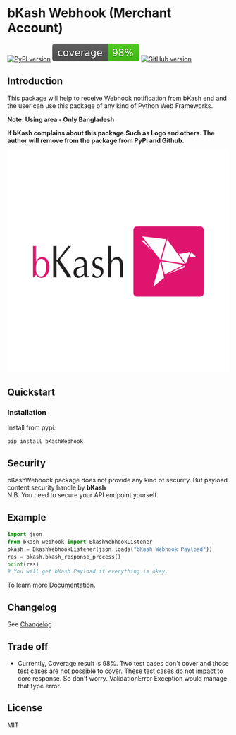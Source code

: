 # bKash Webhook (Merchant Account)
[![PyPI version](https://badge.fury.io/py/bKashWebhook.svg)](https://badge.fury.io/py/bKashWebhook)
![Coverage](https://raw.githubusercontent.com/vubon/bkash-webhook/master/docs/coverage.svg)
[![GitHub version](https://badge.fury.io/gh/vubon%2Fbkash-webhook.svg)](https://badge.fury.io/gh/vubon%2Fbkash-webhook)

## Introduction 
This package will help to receive Webhook notification from bKash end and the user can use this package of any kind of Python Web Frameworks.<br/>

**Note: Using area - Only Bangladesh** 

**If bKash complains about this package.Such as Logo and others. The author will remove from the package from PyPi and Github.**

![Coverage](https://raw.githubusercontent.com/vubon/bkash-webhook/master/docs/BKash.svg)
## Quickstart
### Installation
Install from pypi: 
```shell script
pip install bKashWebhook
```

## Security
bKashWebhook package does not provide any kind of security. But payload content security handle by **bKash** <br/>
N.B. You need to secure your API endpoint yourself. 
## Example 
```python
import json
from bkash_webhook import BkashWebhookListener
bkash = BkashWebhookListener(json.loads("bKash Webhook Payload"))
res = bkash.bkash_response_process()
print(res)
# You will get bKash Payload if everything is okay. 
```
To learn more [Documentation](./docs/GUIDE.md).

## Changelog
See [Changelog](CHANGELOG.md)

## Trade off
- Currently, Coverage result is 98%. Two test cases don't cover and those test cases are not possible to cover.
These test cases do not impact to core response. So don't worry. ValidationError Exception would manage that type error. 

## License
MIT